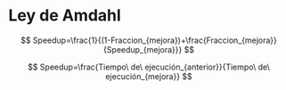 # Ley de Amdahl
$$
Speedup=\frac{1}{(1-Fraccion_{mejora})+\frac{Fraccion_{mejora}}{Speedup_{mejora}}}
$$

$$
Speedup=\frac{Tiempo\ de\ ejecución_{anterior}}{Tiempo\ de\ ejecución_{mejora}}
$$
